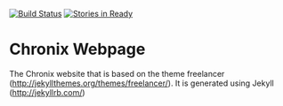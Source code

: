 [![Build Status](https://travis-ci.org/ChronixDB/chronixDB.github.io.svg?branch=master)](https://travis-ci.org/ChronixDB/chronixDB.github.io)
[![Stories in Ready](https://badge.waffle.io/ChronixDB/chronixDB.github.io.png?label=ready&title=Ready)](https://waffle.io/ChronixDB/chronixDB.github.io)
# Chronix Webpage
The Chronix website that is based on the theme freelancer (http://jekyllthemes.org/themes/freelancer/).
It is generated using Jekyll (http://jekyllrb.com/)
